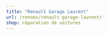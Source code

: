 ```yaml
---
title: "Renault Garage Laurent"
url: /rennes/renault-garage-laurent/
shop: réparation de voitures
---
```

